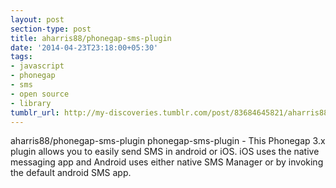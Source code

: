 ```yaml
---
layout: post
section-type: post
title: aharris88/phonegap-sms-plugin
date: '2014-04-23T23:18:00+05:30'
tags:
- javascript
- phonegap
- sms
- open source
- library
tumblr_url: http://my-discoveries.tumblr.com/post/83684645821/aharris88phonegap-sms-plugin
---
```

aharris88/phonegap-sms-plugin
phonegap-sms-plugin - This Phonegap 3.x plugin allows you to easily send SMS in android or iOS. iOS uses the native messaging app and Android uses either native SMS Manager or by invoking the default android SMS app.
